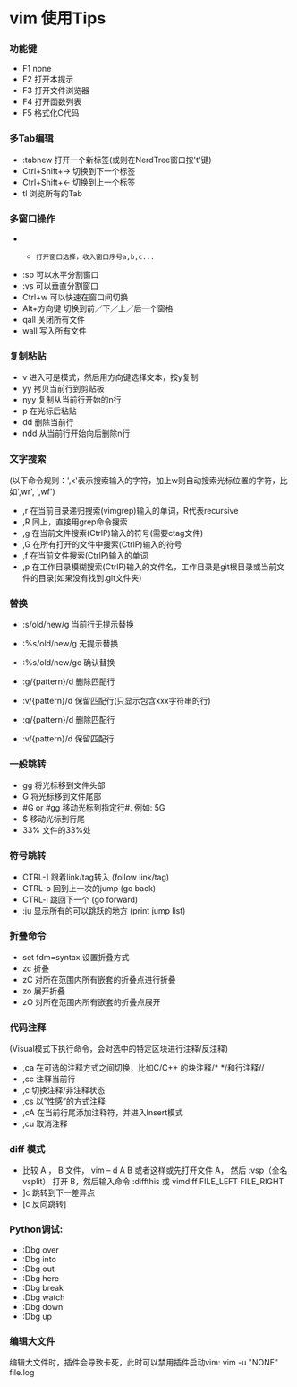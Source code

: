 # vim 使用Tips

### 功能键
- F1 none
- F2 打开本提示
- F3 打开文件浏览器
- F4 打开函数列表
- F5 格式化C代码

### 多Tab编辑
- :tabnew <file>	打开一个新标签(或则在NerdTree窗口按't'键)
- Ctrl+Shift+→		切换到下一个标签
- Ctrl+Shift+←		切换到上一个标签
- tl			浏览所有的Tab

### 多窗口操作
- -		打开窗口选择，收入窗口序号a,b,c...
- :sp <file>	可以水平分割窗口
- :vs <file>	可以垂直分割窗口
- Ctrl+w	可以快速在窗口间切换
- Alt+方向键	切换到前／下／上／后一个窗格
- qall		关闭所有文件
- wall		写入所有文件

### 复制粘贴
- v	进入可是模式，然后用方向键选择文本，按y复制
- yy	拷贝当前行到剪贴板
- nyy	复制从当前行开始的n行
- p	在光标后粘贴
- dd	删除当前行
- ndd	从当前行开始向后删除n行

### 文字搜索
(以下命令规则：',x'表示搜索输入的字符，加上w则自动搜索光标位置的字符，比如',wr', ',wf')
- ,r	在当前目录递归搜索(vimgrep)输入的单词，R代表recursive
- ,R	同上，直接用grep命令搜索
- ,g	在当前文件搜索(CtrlP)输入的符号(需要ctag文件)
- ,G	在所有打开的文件中搜索(CtrlP)输入的符号
- ,f	在当前文件搜索(CtrlP)输入的单词
- ,p	在工作目录模糊搜索(CtrlP)输入的文件名，工作目录是git根目录或当前文件的目录(如果没有找到.git文件夹)

### 替换
- :s/old/new/g		当前行无提示替换
- :%s/old/new/g		无提示替换
- :%s/old/new/gc	确认替换
- :g/{pattern}/d	删除匹配行
- :v/{pattern}/d	保留匹配行(只显示包含xxx字符串的行)

- :g/{pattern}/d	删除匹配行
- :v/{pattern}/d	保留匹配行

### 一般跳转
- gg		将光标移到文件头部
- G		将光标移到文件尾部
- #G or #gg	移动光标到指定行#. 例如: 5G
- $		移动光标到行尾
- 33%		文件的33%处

### 符号跳转
- CTRL-]	跟着link/tag转入 (follow link/tag)
- CTRL-o	回到上一次的jump (go back)
- CTRL-i	跳回下一个 (go forward)
- :ju		显示所有的可以跳跃的地方 (print jump list)

### 折叠命令
- set fdm=syntax	设置折叠方式
- zc			折叠
- zC			对所在范围内所有嵌套的折叠点进行折叠
- zo			展开折叠
- zO			对所在范围内所有嵌套的折叠点展开

### 代码注释
(Visual模式下执行命令，会对选中的特定区块进行注释/反注释)
- ,ca		在可选的注释方式之间切换，比如C/C++ 的块注释/* */和行注释//
- ,cc		注释当前行
- ,c		切换注释/非注释状态
- ,cs		以”性感”的方式注释
- ,cA		在当前行尾添加注释符，并进入Insert模式
- ,cu		取消注释

### diff 模式
- 比较 A ， B 文件， vim – d A B 或者这样或先打开文件 A，
  然后 :vsp（全名vsplit） 打开 B，然后输入命令 :diffthis
  或 vimdiff   FILE_LEFT FILE_RIGHT
- ]c 跳转到下一差异点
- [c 反向跳转]

### Python调试:
- :Dbg over
- :Dbg into
- :Dbg out
- :Dbg here
- :Dbg break
- :Dbg watch
- :Dbg down
- :Dbg up

### 编辑大文件
编辑大文件时，插件会导致卡死，此时可以禁用插件启动vim: vim -u "NONE" file.log
